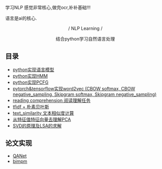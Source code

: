 
学习NLP
感觉非常核心,做完ocr,补补基础!!!

语言是ai的核心.











<p align="center"> / NLP Learning / </p>

<p align="center">结合python学习自然语言处理</p>

## 目录

- [python实现语言模型](https://github.com/SeanLee97/nlp_learning/tree/master/language_model) 
- [python实现HMM](https://github.com/SeanLee97/nlp_learning/tree/master/hmm) 
- [python实现PCFG](https://github.com/SeanLee97/nlp_learning/tree/master/pcfg)
- [pytorch&tensorflow实现word2vec (CBOW softmax, CBOW negative_sampling, Skipgram softmax, Skipgram negative_sampling)](https://github.com/SeanLee97/nlp_learning/tree/master/word2vec)
- [reading comprehension 阅读理解任务](https://github.com/SeanLee97/nlp_learning/tree/master/reading_comprehension)
- [tfidf + 朴素贝叶斯](https://seanlee97.github.io/2018/08/25/%E4%B8%BA%E6%9C%B4%E7%B4%A0%E8%B4%9D%E5%8F%B6%E6%96%AF%E5%8A%A0%E5%85%A5TF-IDF%E7%89%B9%E5%BE%81/)
- [text_similarity 文本相似度计算](https://seanlee97.github.io/2018/08/31/%E4%BD%99%E5%BC%A6%E5%AE%9A%E7%90%86%E5%92%8C%E6%96%87%E6%9C%AC%E7%9B%B8%E4%BC%BC%E5%BA%A6/)
- [从特征值特征向量去理解PCA](https://seanlee97.github.io/2018/03/29/%E4%BB%8E%E7%89%B9%E5%BE%81%E5%80%BC%E7%89%B9%E5%BE%81%E5%90%91%E9%87%8F%E5%8E%BB%E7%90%86%E8%A7%A3PCA/)
- [SVD的原理及LSA的求解](https://seanlee97.github.io/2018/09/01/SVD%E7%9A%84%E5%8E%9F%E7%90%86%E5%8F%8ALSA%E7%9A%84%E6%B1%82%E8%A7%A3/)


## 论文实现
- [QANet](https://github.com/SeanLee97/QANet_dureader)
- [bimpm](https://github.com/SeanLee97/bimpm)

